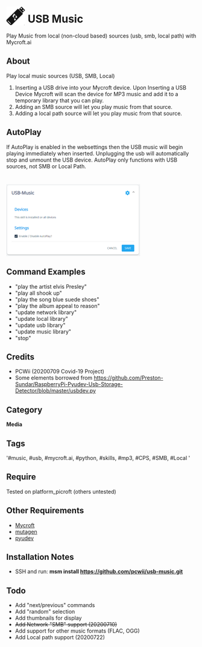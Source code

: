 # <img src='/images/usbmusic.png' card_color='#40DBB0' width='50' height='50' style='vertical-align:bottom'/> USB Music
Play Music from local (non-cloud based) sources (usb, smb, local path) with Mycroft.ai

## About 
Play local music sources (USB, SMB, Local)
1. Inserting a USB drive into your Mycroft device. Upon Inserting a USB Device Mycroft
will scan the device for MP3 music and add it to a temporary library that you can play.
2. Adding an SMB source will let you play music from that source.
3. Adding a local path source will let you play music from that source. 
## AutoPlay
If AutoPlay is enabled in the websettings then the USB music will begin playing immediately when inserted.
Unplugging the usb will automatically stop and unmount the USB device.
AutoPlay only functions with USB sources, not SMB or Local Path.
# <img src='/images/settings.png' card_color='#40DBB0' width='355' height='190' style='vertical-align:bottom'/>
## Command Examples
* "play the artist elvis Presley"
* "play all shook up"
* "play the song blue suede shoes"
* "play the album appeal to reason"
* "update network library"
* "update local library"
* "update usb library"
* "update music library"
* "stop"

## Credits 
* PCWii (20200709 Covid-19 Project)
* Some elements borrowed from https://github.com/Preston-Sundar/RaspberryPi-Pyudev-Usb-Storage-Detector/blob/master/usbdev.py
## Category
**Media**
## Tags
'#music, #usb, #mycroft.ai, #python, #skills, #mp3, #CPS, #SMB, #Local '
## Require 
Tested on platform_picroft (others untested) 
## Other Requirements
- [Mycroft](https://docs.mycroft.ai/installing.and.running/installation)
- [mutagen](https://mutagen.readthedocs.io/en/latest/)
- [pyudev](https://pyudev.readthedocs.io/en/latest/)
## Installation Notes
- SSH and run: <b>msm install https://github.com/pcwii/usb-music.git</b>
## Todo
- Add "next/previous" commands
- Add "random" selection
- Add thumbnails for display
- ~~Add Network "SMB" support (20200710)~~
- Add support for other music formats (FLAC, OGG)
- Add Local path support (20200722)